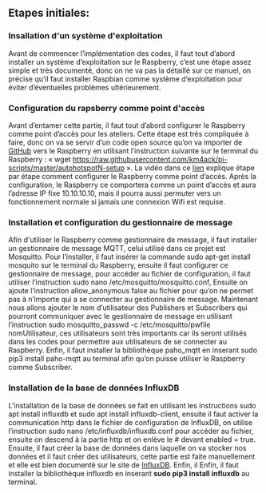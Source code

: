 ## Etapes initiales:

### Insallation d'un système d'exploitation
Avant de commencer l’implémentation des codes, il faut tout d’abord installer un système d’exploitation sur le Raspberry, c’est une étape assez simple et très documenté, donc on ne va pas la détaillé sur ce manuel, on précise qu’il faut installer Raspbian comme système d’exploitation pour éviter d’éventuelles problèmes ultérieurement.

### Configuration du rapsberry comme point d'accès
Avant d’entamer cette partie, il faut tout d’abord configurer le Raspberry comme point d’accès pour les ateliers. Cette étape est très compliquée à faire, donc on va se servir d’un code open source qu’on va importer de [GitHub](https://github.com/km4ack/pi-scripts/blob/master/autohotspotN-setup) vers le Raspberry en utilisant l’instruction suivante sur le terminal du Raspberry : « wget https://raw.githubusercontent.com/km4ack/pi-scripts/master/autohotspotN-setup ». La vidéo dans ce [lien](https://www.youtube.com/watch?v=qMT-0mz1lkI) explique étape par étape comment configurer le Raspberry comme point d’accès.
Après la configuration, le Raspberry ce comportera comme un point d’accès et aura l’adresse IP fixe 10.10.10.10, mais il pourra aussi permuter vers un fonctionnement normale si jamais une connexion Wifi est requise.

### Installation et configuration du gestionnaire de message
Afin d'utiliser le Raspberry comme gestionnaire de message, il faut installer un gestionnaire de message MQTT, celui utilisé dans ce projet est Mosquitto.
Pour l’installer, il faut insérer la commande sudo apt-get install mosquito sur le terminal du Raspberry, ensuite il faut configurer ce gestionnaire de message, pour accéder au fichier de configuration, il faut utiliser l’instruction sudo nano /etc/mosquitto/mosquitto.conf, Ensuite on ajoute l’instruction allow_anonymous false au fichier pour qu’on ne permet pas à n’importe qui a se connecter au gestionnaire de message.
Maintenant nous allons ajouter le nom d’utilisateur des Publishers et Subscribers qui pourront communiquer avec le gestionnaire de message en utilisant l’instruction sudo mosquitto_passwd -c /etc/mosquitto/pwfile nomUtilisateur, ces utilisateurs sont très importants car ils seront utilisés dans les codes pour permettre aux utilisateurs de se connecter au Raspberry.
Enfin, il faut installer la bibliothèque paho_mqtt en inserant sudo pip3 install paho-mqtt au terminal afin qu’on puisse utiliser le Raspberry comme Subscriber.

### Installation de la base de données InfluxDB
L’installation de la base de données se fait en utilisant les instructions sudo apt install influxdb et sudo apt install influxdb-client, ensuite il faut activer la communication http dans le fichier de configuration de InfluxDB, on utilise l’instruction sudo nano /etc/influxdb/influxdb.conf pour accéder au fichier, ensuite on descend à la partie http et on enlève le # devant enabled = true.
Ensuite, il faut créer la base de données dans laquelle on va stocker nos données et il faut créer des utilisateurs, cette partie est faite manuellement et elle est bien documenté sur le site de [InfluxDB](https://docs.influxdata.com/influxdb/v2.1/get-started/).
Enfin, il Enfin, il faut installer la bibliothèque influxdb en inserant **sudo pip3 install influxdb** au terminal.
